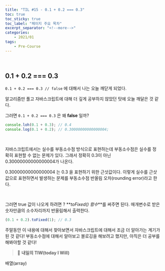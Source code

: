 ```yaml
---
title: "TIL #15 - 0.1 + 0.2 === 0.3"
toc: true
toc_sticky: true
toc_label: "페이지 주요 목차"
excerpt_separator: "<!--more-->"
categories:
    - 2021/01
tags:
    - Pre-Course
---
```


<br/>

## 0.1 + 0.2 === 0.3

`0.1 + 0.2 === 0.3 // false` 에 대해서 나는 오늘 깨닫게 되었다.

알고리즘만 풀고 자바스크립트에 대해 더 깊게 공부하지 않았던 탓에 오늘 깨달은 것 같다.

그러면 `0.1 + 0.2 === 0.3` 은 왜 **false** 일까?

```js
console.loh(0.1 + 0.3); // 0.4
console.log(0.1 + 0.2); // 0.30000000000000004;
```

<br/>

자바스크립트에서는 실수를 부동소수점 방식으로 표현하는데 부동소수점은 실수를 정확히 표현할 수 없는 문제가 있다. 그래서 정확히 0.3이 아닌 0.30000000000000004가 나온다.

0.30000000000000004 는 0.3 을 표현하기 위한 근삿값이다. 이렇게 실수를 근삿값으로 표현하면서 발생하는 문제를 부동소수점 반올림 오차(rounding error)라고 한다.

<br/>

그러면 true 값이 나오게 하려면 ? **_toFixed() 함수_**를 써주면 된다. 매개변수로 받은 숫자만큼의 소수자리까지 반올림해서 출력한다.

```js
(0.1 + 0.2).toFixed(1); // 0.3
```

주말동안 이 내용에 대해서 찾아보면서 자바스크립트에 대해서 조금 더 알아가는 계기가 된 것 같다! 부동소수점에 대해서 알아보고 블로깅을 해보려고 했지만, 아직은 더 공부를 해봐야할 것 같다!

> :punch: **내일의 TIW(today I Will)**

배열(array)
